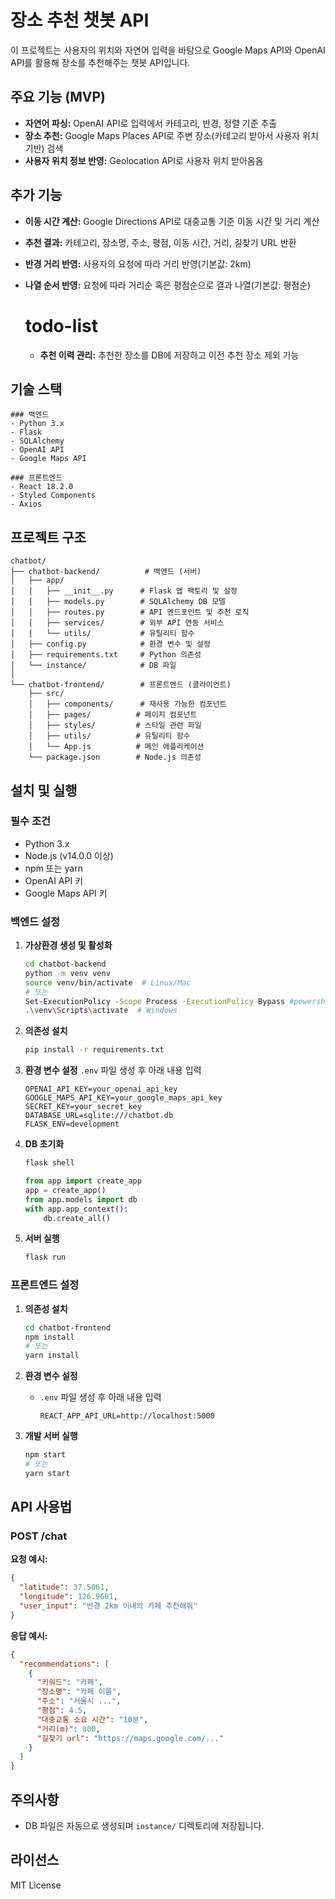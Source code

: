 # 장소 추천 챗봇 API

이 프로젝트는 사용자의 위치와 자연어 입력을 바탕으로 Google Maps API와 OpenAI API를 활용해 장소를 추천해주는 챗봇 API입니다.

## 주요 기능 (MVP)

- **자연어 파싱:** OpenAI API로 입력에서 카테고리, 반경, 정렬 기준 추출
- **장소 추천:** Google Maps Places API로 주변 장소(카테고리 받아서 사용자 위치 기반) 검색
- **사용자 위치 정보 반영:** Geolocation API로 사용자 위치 받아옴옴

## 추가 기능

- **이동 시간 계산:** Google Directions API로 대중교통 기준 이동 시간 및 거리 계산
- **추천 결과:** 카테고리, 장소명, 주소, 평점, 이동 시간, 거리, 길찾기 URL 반환
- **반경 거리 반영:** 사용자의 요청에 따라 거리 반영(기본값: 2km)
- **나열 순서 반영:** 요청에 따라 거리순 혹은 평점순으로 결과 나열(기본값: 평점순)

  # todo-list
  - **추천 이력 관리:** 추천한 장소를 DB에 저장하고 이전 추천 장소 제외 기능 

## 기술 스택

    ### 백엔드
    - Python 3.x
    - Flask
    - SQLAlchemy
    - OpenAI API
    - Google Maps API

    ### 프론트엔드
    - React 18.2.0
    - Styled Components
    - Axios

## 프로젝트 구조

```
chatbot/
├── chatbot-backend/          # 백엔드 (서버)
│   ├── app/
│   │   ├── __init__.py      # Flask 앱 팩토리 및 설정
│   │   ├── models.py        # SQLAlchemy DB 모델
│   │   ├── routes.py        # API 엔드포인트 및 추천 로직
│   │   ├── services/        # 외부 API 연동 서비스
│   │   └── utils/           # 유틸리티 함수
│   ├── config.py            # 환경 변수 및 설정
│   ├── requirements.txt     # Python 의존성
│   └── instance/            # DB 파일
│
└── chatbot-frontend/        # 프론트엔드 (클라이언트)
    ├── src/
    │   ├── components/      # 재사용 가능한 컴포넌트
    │   ├── pages/          # 페이지 컴포넌트
    │   ├── styles/         # 스타일 관련 파일
    │   ├── utils/          # 유틸리티 함수
    │   └── App.js          # 메인 애플리케이션
    └── package.json        # Node.js 의존성
```

## 설치 및 실행

### 필수 조건
- Python 3.x
- Node.js (v14.0.0 이상)
- npm 또는 yarn
- OpenAI API 키
- Google Maps API 키

### 백엔드 설정

1. **가상환경 생성 및 활성화**
   ```sh
   cd chatbot-backend
   python -m venv venv
   source venv/bin/activate  # Linux/Mac
   # 또는
   Set-ExecutionPolicy -Scope Process -ExecutionPolicy Bypass #powershell 사용 시
   .\venv\Scripts\activate  # Windows
   ```

2. **의존성 설치**
   ```sh
   pip install -r requirements.txt
   ```

3. **환경 변수 설정**
   `.env` 파일 생성 후 아래 내용 입력
   ```
   OPENAI_API_KEY=your_openai_api_key
   GOOGLE_MAPS_API_KEY=your_google_maps_api_key
   SECRET_KEY=your_secret_key
   DATABASE_URL=sqlite:///chatbot.db
   FLASK_ENV=development
   ```

4. **DB 초기화**
   ```sh
   flask shell
   ```
   ```python
   from app import create_app
   app = create_app()
   from app.models import db
   with app.app_context():
       db.create_all()
   ```

5. **서버 실행**
   ```sh
   flask run
   ```

### 프론트엔드 설정

1. **의존성 설치**
   ```sh
   cd chatbot-frontend
   npm install
   # 또는
   yarn install
   ```

2. **환경 변수 설정**
   - `.env` 파일 생성 후 아래 내용 입력
     ```
     REACT_APP_API_URL=http://localhost:5000
     ```

3. **개발 서버 실행**
   ```sh
   npm start
   # 또는
   yarn start
   ```

## API 사용법

### POST /chat

**요청 예시:**
```json
{
  "latitude": 37.5061,
  "longitude": 126.9601,
  "user_input": "반경 2km 이내의 카페 추천해줘"
}
```

**응답 예시:**
```json
{
  "recommendations": [
    {
      "키워드": "카페",
      "장소명": "카페 이름",
      "주소": "서울시 ...",
      "평점": 4.5,
      "대중교통 소요 시간": "10분",
      "거리(m)": 800,
      "길찾기 url": "https://maps.google.com/..."
    }
  ]
}
```

## 주의사항

- DB 파일은 자동으로 생성되며 `instance/` 디렉토리에 저장됩니다.

## 라이선스

MIT License 
